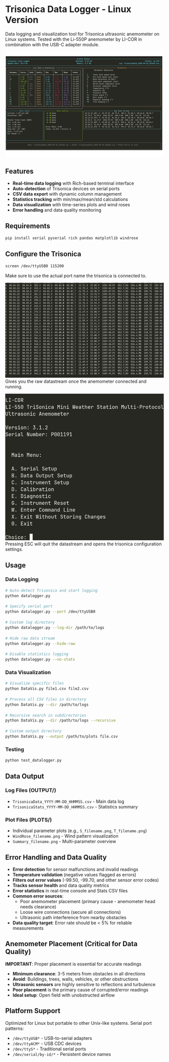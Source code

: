 # Trisonica Data Logger - Linux Version

Data logging and visualization tool for Trisonica ultrasonic anemometer on Linux systems.
Tested with the Li-550P anemometer by LI-COR in combination with the USB-C adapter module.

![Terminal View](Terminal_View.png)

## Features

- **Real-time data logging** with Rich-based terminal interface
- **Auto-detection** of Trisonica devices on serial ports
- **CSV data export** with dynamic column management
- **Statistics tracking** with min/max/mean/std calculations
- **Data visualization** with time-series plots and wind roses
- **Error handling** and data quality monitoring

## Requirements

```bash
pip install serial pyserial rich pandas matplotlib windrose
```

## Configure the Trisonica
```bash
screen /dev/ttyUSB0 115200
```
Make sure to use the actual port name the trisonica is connected to.

![Data Stream](Datastream.png)
Gives you the raw datastream once the anemometer connected and running. 

![Trisonica Menu](Trisonica_Menu.png)
Pressing ESC will quit the datastream and opens the trisonica configuration settings.


## Usage

### Data Logging

```bash
# Auto-detect Trisonica and start logging
python datalogger.py

# Specify serial port
python datalogger.py --port /dev/ttyUSB0

# Custom log directory
python datalogger.py --log-dir /path/to/logs

# Hide raw data stream
python datalogger.py --hide-raw

# Disable statistics logging
python datalogger.py --no-stats
```

### Data Visualization

```bash
# Visualize specific files
python DataVis.py file1.csv file2.csv

# Process all CSV files in directory
python DataVis.py --dir /path/to/logs

# Recursive search in subdirectories
python DataVis.py --dir /path/to/logs --recursive

# Custom output directory
python DataVis.py --output /path/to/plots file.csv
```

### Testing

```bash
python test_datalogger.py
```

## Data Output

### Log Files (OUTPUT/)
- `TrisonicaData_YYYY-MM-DD_HHMMSS.csv` - Main data log
- `TrisonicaStats_YYYY-MM-DD_HHMMSS.csv` - Statistics summary

### Plot Files (PLOTS/)
- Individual parameter plots (e.g., `S_filename.png`, `T_filename.png`)
- `WindRose_filename.png` - Wind pattern visualization
- `Summary_filename.png` - Multi-parameter overview

## Error Handling and Data Quality

- **Error detection** for sensor malfunctions and invalid readings
- **Temperature validation** (negative values flagged as errors)
- **Filters out error values** (-99.50, -99.70, and other sensor error codes)
- **Tracks sensor health** and data quality metrics
- **Error statistics** in real-time console and Stats CSV files
- **Common error sources**:
  - Poor anemometer placement (primary cause - anemometer head needs clearance)
  - Loose wire connections (secure all connections)
  - Ultrasonic path interference from nearby obstacles
- **Data quality target**: Error rate should be < 5% for reliable measurements

## Anemometer Placement (Critical for Data Quality)

**IMPORTANT**: Proper placement is essential for accurate readings
- **Minimum clearance**: 3-5 meters from obstacles in all directions
- **Avoid**: Buildings, trees, walls, vehicles, or other obstructions
- **Ultrasonic sensors** are highly sensitive to reflections and turbulence
- **Poor placement** is the primary cause of corrupted/error readings
- **Ideal setup**: Open field with unobstructed airflow

## Platform Support

Optimized for Linux but portable to other Unix-like systems. Serial port patterns:
- `/dev/ttyUSB*` - USB-to-serial adapters
- `/dev/ttyACM*` - USB CDC devices
- `/dev/ttyS*` - Traditional serial ports
- `/dev/serial/by-id/*` - Persistent device names
